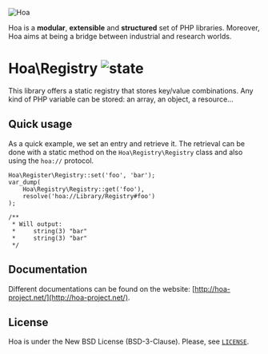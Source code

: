 ![Hoa](http://static.hoa-project.net/Image/Hoa_small.png)

Hoa is a **modular**, **extensible** and **structured** set of PHP libraries.
Moreover, Hoa aims at being a bridge between industrial and research worlds.

# Hoa\Registry ![state](http://central.hoa-project.net/State/Registry)

This library offers a static registry that stores key/value combinations. Any
kind of PHP variable can be stored: an array, an object, a resource…

## Quick usage

As a quick example, we set an entry and retrieve it. The retrieval can be done
with a static method on the `Hoa\Registry\Registry` class and also using the
`hoa://` protocol.

    Hoa\Register\Registry::set('foo', 'bar');
    var_dump(
        Hoa\Registry\Registry::get('foo'),
        resolve('hoa://Library/Registry#foo')
    );

    /**
     * Will output:
     *     string(3) "bar"
     *     string(3) "bar"
     */

## Documentation

Different documentations can be found on the website:
[http://hoa-project.net/](http://hoa-project.net/).

## License

Hoa is under the New BSD License (BSD-3-Clause). Please, see
[`LICENSE`](http://hoa-project.net/LICENSE).
